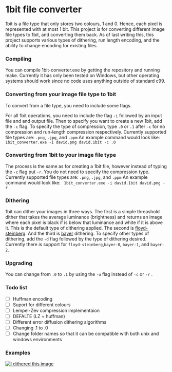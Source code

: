 # 1bit file converter

1bit is a file type that only stores two colours, 1 and 0. Hence, each pixel
is represented with at most 1 bit. This project is for converting different 
image file types to 1bit, and converting them back. As of last writing this, 
this project supports various types of dithering, run length encoding, and the
 ability to change encoding for existing files.

### Compiling
You can compile 1bit-converter.exe by getting the repository and running make. 
Currently it has only been tested on Windows, but other operating systems 
should work since no code uses anything outside of standard c99.

### Converting from your image file type to 1bit
To convert from a file type, you need to include some flags.

For all 1bit operations, you need to include the flag `-i` followed by an input
 file and and output file. Then to specify you want to create a new 1bit, add
 the `-c` flag. 
To specify the type of compression, type `.0` or `.1` after `-c` for no 
compression and run-length compression respectively. 
Currently supported file types are: `.png`, `.jpg`, and `.ppm`
An example command would look like: 
``` 1bit_converter.exe -i david.png david.1bit -c .0 ```

### Converting from 1bit to your image file type
The process is the same as for creating a 1bit file, however instead of typing
the `-c` flag put `-r`. You do not need to specify the compression type. 
Currently supported file types are: `.png`, `.jpg`, and `.ppm`
An example command would look like: 
``` 1bit_converter.exe -i david.1bit david.png -r```
### Dithering
1bit can dither your images in three ways. The first is a simple threashold 
dither that takes the average luminance (brightness) and returns an image where
 each pixel is black if is below that luminance and white if it is above it. 
 This is the default type of dithering applied. The second is 
 [floyd-steinberg](https://en.wikipedia.org/wiki/Floyd%E2%80%93Steinberg_dithering).
 And the third is [bayer](https://en.wikipedia.org/wiki/Ordered_dithering) dithering. 
To specify other types of dithering, add the `-d` flag followed by the type of 
dithering desired. Currently there is support for `floyd-steinberg`,`bayer-0`,
`bayer-1`, and `bayer-2`.

### Upgrading
You can change from `.0` to `.1` by using the `-u` flag instead of `-c` or `-r`
. 

### Todo list
- [ ] Huffman encoding
- [ ] Suport for different colours
- [ ] Lempel-Zev compression implementaion
- [ ] DEFALTE (LZ + huffman)
- [ ] Different error diffusion dithering algorithms
- [ ] Changing .1 to .0
- [ ] Change folder names so that it can be compatible with both unix and windows environments

### Examples
[![I dithered this image](https://upload.wikimedia.org/wikipedia/commons/c/c1/Michelangelo%27s_David_-_Floyd-Steinberg.png)](https://upload.wikimedia.org/wikipedia/commons/c/c1/Michelangelo%27s_David_-_Floyd-Steinberg.png)
